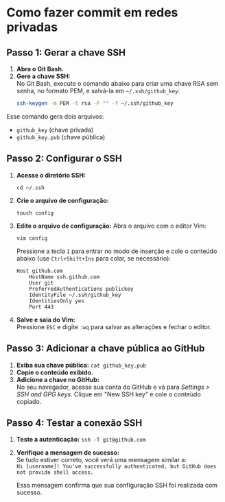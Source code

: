 # Como fazer commit em redes privadas

## Passo 1: Gerar a chave SSH

1. **Abra o Git Bash.**
2. **Gere a chave SSH:**  
   No Git Bash, execute o comando abaixo para criar uma chave RSA sem senha, no formato PEM, e salvá-la em `~/.ssh/github_key`:
   ```bash
   ssh-keygen -m PEM -t rsa -P "" -f ~/.ssh/github_key
Esse comando gera dois arquivos:

-   `github_key` (chave privada)
-   `github_key.pub` (chave pública)

## Passo 2: Configurar o SSH

1.  **Acesse o diretório SSH:**
    
    `cd ~/.ssh` 
    
2.  **Crie o arquivo de configuração:**
    
    `touch config` 
    
3.  **Edite o arquivo de configuração:** Abra o arquivo com o editor Vim:
    
    `vim config` 
    
    Pressione a tecla `I` para entrar no modo de inserção e cole o conteúdo abaixo (use `Ctrl+Shift+Ins` para colar, se necessário):
    
    ```
    Host github.com
        HostName ssh.github.com
        User git
        PreferredAuthentications publickey
        IdentityFile ~/.ssh/github_key
        IdentitiesOnly yes
        Port 443
    ```
    
4.  **Salve e saia do Vim:**  
    Pressione `ESC` e digite `:wq` para salvar as alterações e fechar o editor.
## Passo 3: Adicionar a chave pública ao GitHub

1.  **Exiba sua chave pública:**
    `cat github_key.pub` 
2.  **Copie o conteúdo exibido.**
3.  **Adicione a chave no GitHub:**  
    No seu navegador, acesse sua conta do GitHub e vá para _Settings > SSH and GPG keys_. Clique em "New SSH key" e cole o conteúdo copiado.

## Passo 4: Testar a conexão SSH

1.  **Teste a autenticação:**
    `ssh -T git@github.com`   
2.  **Verifique a mensagem de sucesso:**  
    Se tudo estiver correto, você verá uma mensagem similar a:    
    `Hi [username]! You've successfully authenticated, but GitHub does not provide shell access.` 
    
    Essa mensagem confirma que sua configuração SSH foi realizada com sucesso.
